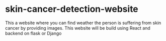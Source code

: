 # skin-cancer-detection-website
This a website where you can find weather the person is suffering from skin cancer by providing images. This website will be build using React and backend on flask or Django
